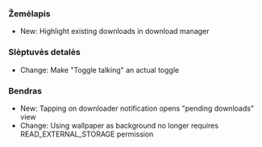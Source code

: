 ### Žemėlapis
- New: Highlight existing downloads in download manager

### Slėptuvės detalės
- Change: Make "Toggle talking" an actual toggle

### Bendras
- New: Tapping on downloader notification opens "pending downloads" view
- Change: Using wallpaper as background no longer requires READ_EXTERNAL_STORAGE permission
